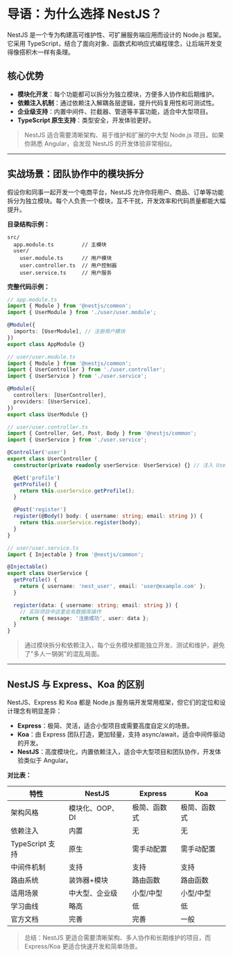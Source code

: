 # 导语：为什么选择 NestJS？

NestJS 是一个专为构建高可维护性、可扩展服务端应用而设计的 Node.js 框架。它采用 TypeScript，结合了面向对象、函数式和响应式编程理念，让后端开发变得像搭积木一样有条理。

## 核心优势

- **模块化开发**：每个功能都可以拆分为独立模块，方便多人协作和后期维护。
- **依赖注入机制**：通过依赖注入解耦各层逻辑，提升代码复用性和可测试性。
- **企业级支持**：内置中间件、拦截器、管道等丰富功能，适合中大型项目。
- **TypeScript 原生支持**：类型安全，开发体验更好。

> NestJS 适合需要清晰架构、易于维护和扩展的中大型 Node.js 项目。如果你熟悉 Angular，会发现 NestJS 的开发体验非常相似。

---

## 实战场景：团队协作中的模块拆分

假设你和同事一起开发一个电商平台，NestJS 允许你将用户、商品、订单等功能拆分为独立模块。每个人负责一个模块，互不干扰，开发效率和代码质量都能大幅提升。

**目录结构示例：**

```
src/
  app.module.ts         // 主模块
  user/
    user.module.ts      // 用户模块
    user.controller.ts  // 用户控制器
    user.service.ts     // 用户服务
```

**完整代码示例：**

```typescript
// app.module.ts
import { Module } from '@nestjs/common';
import { UserModule } from './user/user.module';

@Module({
  imports: [UserModule], // 注册用户模块
})
export class AppModule {}

// user/user.module.ts
import { Module } from '@nestjs/common';
import { UserController } from './user.controller';
import { UserService } from './user.service';

@Module({
  controllers: [UserController],
  providers: [UserService],
})
export class UserModule {}

// user/user.controller.ts
import { Controller, Get, Post, Body } from '@nestjs/common';
import { UserService } from './user.service';

@Controller('user')
export class UserController {
  constructor(private readonly userService: UserService) {} // 注入 UserService

  @Get('profile')
  getProfile() {
    return this.userService.getProfile();
  }

  @Post('register')
  register(@Body() body: { username: string; email: string }) {
    return this.userService.register(body);
  }
}

// user/user.service.ts
import { Injectable } from '@nestjs/common';

@Injectable()
export class UserService {
  getProfile() {
    return { username: 'nest_user', email: 'user@example.com' };
  }

  register(data: { username: string; email: string }) {
    // 实际项目中这里会有数据库操作
    return { message: '注册成功', user: data };
  }
}
```

> 通过模块拆分和依赖注入，每个业务模块都能独立开发、测试和维护，避免了"多人一锅粥"的混乱局面。

---

## NestJS 与 Express、Koa 的区别

NestJS、Express 和 Koa 都是 Node.js 服务端开发常用框架，但它们的定位和设计理念有明显差异：

- **Express**：极简、灵活，适合小型项目或需要高度自定义的场景。
- **Koa**：由 Express 团队打造，更加轻量，支持 async/await，适合中间件驱动的开发。
- **NestJS**：高度模块化，内置依赖注入，适合中大型项目和团队协作，开发体验类似于 Angular。

**对比表：**

| 特性           | NestJS                | Express           | Koa              |
| -------------- | --------------------- | ----------------- | ---------------- |
| 架构风格       | 模块化、OOP、DI       | 极简、函数式      | 极简、函数式     |
| 依赖注入       | 内置                  | 无                | 无               |
| TypeScript 支持| 原生                  | 需手动配置        | 需手动配置       |
| 中间件机制     | 支持                  | 支持              | 支持             |
| 路由系统       | 装饰器+模块           | 路由函数          | 路由函数         |
| 适用场景       | 中大型、企业级        | 小型/中型         | 小型/中型        |
| 学习曲线       | 略高                  | 低                | 低               |
| 官方文档       | 完善                  | 完善              | 一般             |

> 总结：NestJS 更适合需要清晰架构、多人协作和长期维护的项目，而 Express/Koa 更适合快速开发和简单场景。